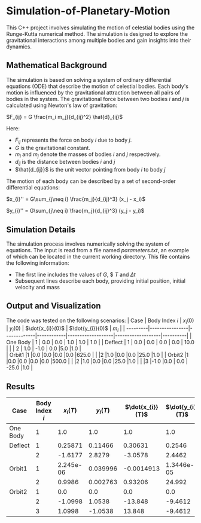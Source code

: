 # Simulation-of-Planetary-Motion

This C++ project involves simulating the motion of celestial bodies using the Runge-Kutta numerical method. The simulation is designed to explore the gravitational interactions among multiple bodies and gain insights into their dynamics.

## Mathematical Background
The simulation is based on solving a system of ordinary differential equations (ODE) that describe the motion of celestial bodies. Each body's motion is influenced by the gravitational attraction between all pairs of bodies in the system. The gravitational force between two bodies $i$ and $j$ is calculated using Newton's law of gravitation:

$F_{ij} = G \frac{m_i m_j}{d_{ij}^2} \hat{d}_{ij}$

Here:
* $F_{ij}$ represents the force on body $i$ due to body $j$.
* $G$ is the gravitational constant.
* $m_{i}$ and $m_{j}$ denote the masses of bodies $i$ and $j$ respectively.
* $d_{ij}$ is the distance between bodies $i$ and $j$
* $\hat{d_{ij}}$ is the unit vector pointing from body $i$ to body $j$

The motion of each body can be described by a set of second-order differential equations:

$x_{i}'' = G\sum_{j\neq i}  \frac{m_j}{d_{ij}^3} (x_j - x_i)$

$y_{i}'' = G\sum_{j\neq i}  \frac{m_j}{d_{ij}^3} (y_j - y_i)$

## Simulation Details
The simulation process involves numerically solving the system of equations. The input is read from a file named *parameters.txt*, an example of which can be located in the current working directory. This file contains the following information:

* The first line includes the values of $G$, $ $T$ and $\Delta t$
* Subsequent lines describe each body, providing initial position, initial velocity and mass

## Output and Visualization
The code was tested on the following scenarios:
| Case     | Body Index $i$ |  $x_{i}(0)$ | $y_{i}(0)$ |  $\dot{x_{i}}(0)$ |  $\dot{y_{i}}(0)$ |  $m_{i}$ |
| ---------|----------------|-------------|------------|-------------------|-------------------|----------|
| One Body | 1              | 0.0         |  0.0       | 1.0               | 1.0               | 1.0      |
| Deflect  | 1              | 0.0         |  0.0       |  0.0              |   0.0             | 10.0     |
|          | 2              | 1.0         |  -1.0      |  0.0              |5.0                |1.0       |          
| Orbit1   |1               |0.0          |0.0         |0.0                |0.0                |625.0     |
|          |2               |1.0          |0.0         |0.0                |25.0               |1.0       |
| Orbit2   |1               |0.0          |0.0         |0.0                |0.0                |500.0     |
|          |2               |1.0          |0.0         |0.0                |25.0               |1.0       |
|          |3               |-1.0         |0.0         |     0.0           | -25.0             |1.0       |


## Results

| Case     | Body Index $i$ |  $x_{i}(T)$ | $y_{i}(T)$ |  $\dot{x_{i}}(T)$ |  $\dot{y_{i}}(T)$ |  $m_{i}$ |
| ---------|----------------|-------------|------------|-------------------|-------------------|----------|
| One Body | 1              | 1.0         |  1.0       | 1.0               | 1.0               | 1.0      |
| Deflect  | 1              | 0.25871     |  0.11466   |0.30631            | 0.2546            | 10.0     |
|          | 2              | -1.6177     |  2.8279    |  -3.0578          |2.4462             |1.0       |          
| Orbit1   |1               |2.245e-06    |0.039996    |-0.0014913         |1.3446e-05         |625.0     |
|          |2               |0.9986       |0.002763    |0.93206            |24.992             |1.0       |
| Orbit2   |1               |0.0          |0.0         |0.0                |0.0                |500.0     |
|          |2               |-1.0998      |1.0538      |-13.848            |-9.4612            |1.0       |
|          |3               |1.0998       |-1.0538     | 13.848            | -9.4612           |1.0       |


